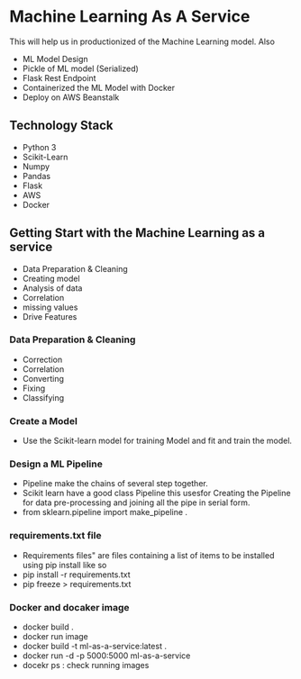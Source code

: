# Machine Learning As A Service
This will help us in productionized of the Machine Learning model. 
Also
- ML Model Design
- Pickle of ML model (Serialized)
- Flask Rest Endpoint
- Containerized the ML Model with Docker
- Deploy on AWS Beanstalk
 
## Technology Stack
   - Python 3
   - Scikit-Learn
   - Numpy
   - Pandas
   - Flask
   - AWS
   - Docker
## Getting Start with the Machine Learning as a service
  - Data Preparation & Cleaning
  - Creating model
  - Analysis of data
  - Correlation
  - missing values
  - Drive Features
### Data Preparation & Cleaning
- Correction
- Correlation
- Converting
- Fixing
- Classifying  
### Create a Model
- Use the Scikit-learn model for training Model and fit and train the model. 
   <!-- - Serialized the model
   - Create Flask Rest Endpoint
   - Load Serialized model in Flask app
   - pass the JSON object to Flask request
   - Deploy on AWS as Service --> 
### Design a ML Pipeline
- Pipeline make the chains of several step together.
- Scikit learn have a good class Pipeline this usesfor Creating the Pipeline for data pre-processing and joining all the pipe in serial form. 
- from sklearn.pipeline import make_pipeline .


### requirements.txt file
- Requirements files" are files containing a list of items to be installed using pip install like so
- pip install -r requirements.txt
- pip freeze > requirements.txt
### Docker and docaker image 
- docker build .
- docker run image <IMGAGE>
- docker build -t ml-as-a-service:latest .
- docker run -d -p 5000:5000 ml-as-a-service
- docekr ps  : check running images
